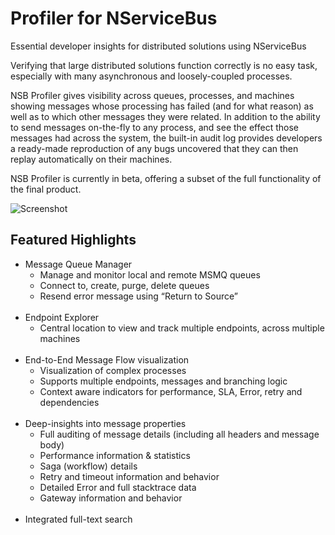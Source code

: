 Profiler for NServiceBus
========================

Essential developer insights for distributed solutions using NServiceBus

Verifying that large distributed solutions function correctly is no easy task, especially with many asynchronous and loosely-coupled processes.

NSB Profiler gives visibility across queues, processes, and machines showing messages whose processing has failed (and for what reason) as well as to which other messages they were related. In addition to the ability to send messages on-the-fly to any process, and see the effect those messages had across the system, the built-in audit log provides developers a ready-made reproduction of any bugs uncovered that they can then replay automatically on their machines.

NSB Profiler is currently in beta, offering a subset of the full functionality of the final product.

![Screenshot](http://i.imgur.com/CvZWVnP.jpg)

Featured Highlights
-------------------

* Message Queue Manager
    + Manage and monitor local and remote MSMQ queues
    + Connect to, create, purge, delete queues
    + Resend error message using “Return to Source”
<br/><br/>
* Endpoint Explorer
    + Central location to view and track multiple endpoints, across multiple machines
<br/><br/>
* End-to-End Message Flow visualization 
    + Visualization of complex processes 
    + Supports multiple endpoints, messages and branching logic
    + Context aware indicators for performance, SLA, Error, retry and dependencies
<br/><br/>
* Deep-insights into message properties
    + Full auditing of message details (including all headers and message body)
    + Performance information & statistics
    + Saga (workflow) details
    + Retry and timeout information and behavior 
    + Detailed Error and full stacktrace data
    + Gateway information and behavior
<br/><br/>
* Integrated full-text search
